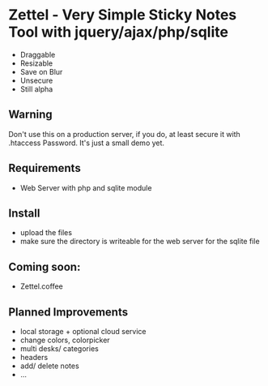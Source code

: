 Zettel - Very Simple Sticky Notes Tool with jquery/ajax/php/sqlite
==================================================================

* Draggable
* Resizable
* Save on Blur
* Unsecure
* Still alpha

## Warning

Don't use this on a production server, if you do,
at least secure it with .htaccess Password.
It's just a small demo yet.

## Requirements

* Web Server with php and sqlite module

## Install

* upload the files
* make sure the directory is writeable for the web server for the sqlite file

## Coming soon:

* Zettel.coffee

## Planned Improvements

* local storage + optional cloud service
* change colors, colorpicker
* multi desks/ categories
* headers
* add/ delete notes
* ...
